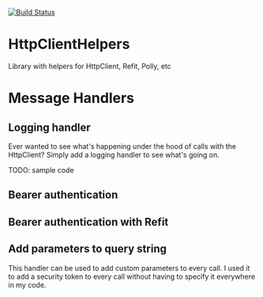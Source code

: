 [![Build Status](https://dev.azure.com/jacob0072/HttpClientHelpers/_apis/build/status/jacobduijzer.HttpClientHelpers?branchName=master)](https://dev.azure.com/jacob0072/HttpClientHelpers/_build/latest?definitionId=1&branchName=master)
# HttpClientHelpers
Library with helpers for HttpClient, Refit, Polly, etc

# Message Handlers

## Logging handler

Ever wanted to see what's happening under the hood of calls with the HttpClient? Simply add a logging handler to see what's going on.

TODO: sample code

##  Bearer authentication

##  Bearer authentication with Refit

##  Add parameters to query string

This handler can be used to add custom parameters to every call. I used it to add a security token to every call without having to specify it everywhere in my code.
